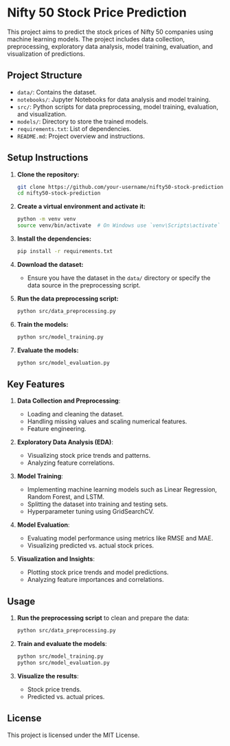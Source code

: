 # Nifty 50 Stock Price Prediction

This project aims to predict the stock prices of Nifty 50 companies using machine learning models. The project includes data collection, preprocessing, exploratory data analysis, model training, evaluation, and visualization of predictions.

## Project Structure

- `data/`: Contains the dataset.
- `notebooks/`: Jupyter Notebooks for data analysis and model training.
- `src/`: Python scripts for data preprocessing, model training, evaluation, and visualization.
- `models/`: Directory to store the trained models.
- `requirements.txt`: List of dependencies.
- `README.md`: Project overview and instructions.

## Setup Instructions

1. **Clone the repository:**

    ```sh
    git clone https://github.com/your-username/nifty50-stock-prediction.git
    cd nifty50-stock-prediction
    ```

2. **Create a virtual environment and activate it:**

    ```sh
    python -m venv venv
    source venv/bin/activate  # On Windows use `venv\Scripts\activate`
    ```

3. **Install the dependencies:**

    ```sh
    pip install -r requirements.txt
    ```

4. **Download the dataset:**
    - Ensure you have the dataset in the `data/` directory or specify the data source in the preprocessing script.

5. **Run the data preprocessing script:**

    ```sh
    python src/data_preprocessing.py
    ```

6. **Train the models:**

    ```sh
    python src/model_training.py
    ```

7. **Evaluate the models:**

    ```sh
    python src/model_evaluation.py
    ```

## Key Features

1. **Data Collection and Preprocessing**:
    - Loading and cleaning the dataset.
    - Handling missing values and scaling numerical features.
    - Feature engineering.

2. **Exploratory Data Analysis (EDA)**:
    - Visualizing stock price trends and patterns.
    - Analyzing feature correlations.

3. **Model Training**:
    - Implementing machine learning models such as Linear Regression, Random Forest, and LSTM.
    - Splitting the dataset into training and testing sets.
    - Hyperparameter tuning using GridSearchCV.

4. **Model Evaluation**:
    - Evaluating model performance using metrics like RMSE and MAE.
    - Visualizing predicted vs. actual stock prices.

5. **Visualization and Insights**:
    - Plotting stock price trends and model predictions.
    - Analyzing feature importances and correlations.

## Usage

1. **Run the preprocessing script** to clean and prepare the data:

    ```sh
    python src/data_preprocessing.py
    ```

2. **Train and evaluate the models**:

    ```sh
    python src/model_training.py
    python src/model_evaluation.py
    ```

3. **Visualize the results**:
    - Stock price trends.
    - Predicted vs. actual prices.

## License

This project is licensed under the MIT License.

